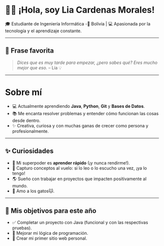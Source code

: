 # 👩‍💻 ¡Hola, soy Lia Cardenas Morales!
🎓  Estudiante de Ingeniería Informática 
-📍  Bolivia |  💻 Apasionada por la tecnología y el aprendizaje constante.

---
## 📜 Frase favorita

> *Dices que es muy tarde para empezar, ¿pero sabes qué? Eres mucho mejor que eso.* – Lia 💡

---
# Sobre mí

- 💻 Actualmente aprendiendo **Java**, **Python**, **Git** y **Bases de Datos**.
- 📚 Me encanta resolver problemas y entender cómo funcionan las cosas desde dentro.
- ✨ Creativa, curiosa y con muchas ganas de crecer como persona y profesionalmente.


---
## ✨ Curiosidades

- 🧠 Mi superpoder es **aprender rápido** (¡y nunca rendirme!).
- 🧠 Capturo conceptos al vuelo: si lo leo o lo escucho una vez, ¡ya lo tengo!
- 🌎 Sueño con trabajar en proyectos que impacten positivamente al mundo.
- 🐾 Amo a los gatos🐱.


---
## 🚀 Mis objetivos para este año

- ✅ Completar un proyecto con Java (funcional y con las respectivas pruebas).
- 🔄 Mejorar mi lógica de programación.
- 🔄 Crear mi primer sitio web personal.
  
